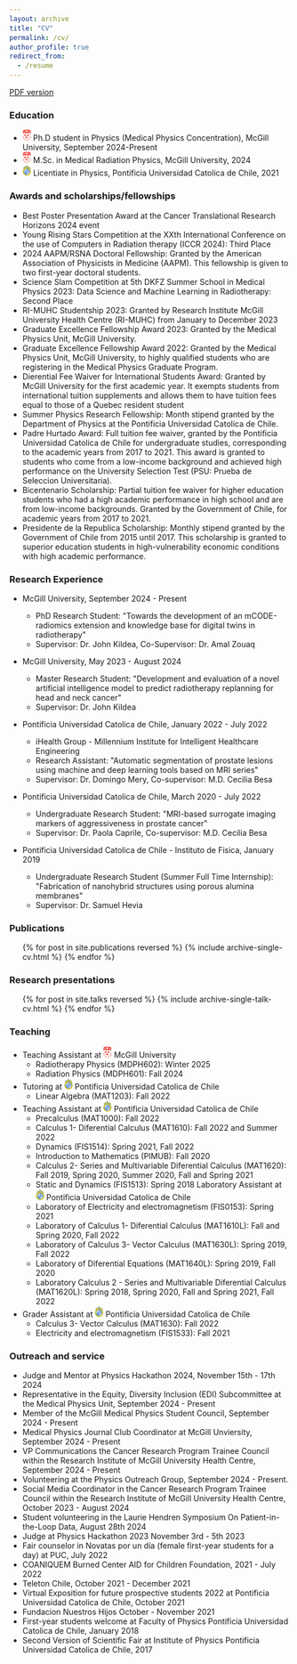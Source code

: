 ```yaml
---
layout: archive
title: "CV"
permalink: /cv/
author_profile: true
redirect_from:
  - /resume
---
```


[PDF version](http://odetteriosi.github.io/files/CV_Odette_Rios_Ibacache_Updated.pdf)

  
### Education

* <img src='/images/mcgill.png' width="15" height="20"> Ph.D student in Physics (Medical Physics Concentration), McGill University, September 2024-Present 
* <img src='/images/mcgill.png' width="15" height="20"> M.Sc. in Medical Radiation Physics, McGill University, 2024
* <img src='/images/puc.png' width="15" height="20"> Licentiate in Physics, Pontificia Universidad Catolica de Chile, 2021

### Awards and scholarships/fellowships

* Best Poster Presentation Award at the Cancer Translational Research Horizons 2024 event
* Young Rising Stars Competition at the XXth International Conference on the use of Computers in Radiation therapy (ICCR 2024): Third Place
* 2024 AAPM/RSNA Doctoral Fellowship: Granted by the American Association of Physicists in Medicine (AAPM). This fellowship is given to two first-year doctoral students.
* Science Slam Competition at 5th DKFZ Summer School in Medical Physics 2023: Data Science and Machine Learning in Radiotherapy: Second Place
* RI-MUHC Studentship 2023: Granted by Research Institute McGill University Health Centre (RI-MUHC) from January to December 2023
* Graduate Excellence Fellowship Award 2023: Granted by the Medical Physics Unit, McGill University.
* Graduate Excellence Fellowship Award 2022: Granted by the Medical Physics Unit, McGill University, to highly qualified students who are registering in the Medical Physics Graduate Program.
* Dierential Fee Waiver for International Students Award: Granted by McGill University for the first academic year. It exempts students from international tuition supplements and allows them to have tuition fees equal to those of a Quebec resident student
* Summer Physics Research Fellowship: Month stipend granted by the Department of Physics at the Pontificia Universidad Catolica de Chile.
* Padre Hurtado Award: Full tuition fee waiver, granted by the Pontificia Universidad Catolica de Chile for undergraduate studies, corresponding to the academic years from 2017 to 2021. This award is granted to students who come from a low-income background and achieved high performance on the University Selection Test (PSU: Prueba de Seleccion Universitaria).
* Bicentenario Scholarship: Partial tuition fee waiver for higher education students who had a high academic performance in high school and are from low-income backgrounds. Granted by the Government of Chile, for academic years from 2017 to 2021.
* Presidente de la Republica Scholarship: Monthly stipend granted by the Government of Chile from 2015 until 2017. This scholarship is granted to superior education students in high-vulnerability economic conditions with high academic performance.
  
### Research Experience
* McGill University, September 2024 - Present
    * PhD Research Student: "Towards the development of an mCODE-radiomics extension and knowledge base for digital twins in radiotherapy"
    * Supervisor: Dr. John Kildea, Co-Supervisor: Dr. Amal Zouaq

* McGill University, May 2023 - August 2024
    * Master Research Student: "Development and evaluation of a novel artificial intelligence model to predict radiotherapy replanning for head and neck cancer"
    * Supervisor: Dr. John Kildea

* Pontificia Universidad Catolica de Chile, January 2022 - July 2022
    * iHealth Group - Millennium Institute for Intelligent Healthcare Engineering
    * Research Assistant: "Automatic segmentation of prostate lesions using machine and deep learning tools based on MRI series"
    * Supervisor: Dr. Domingo Mery, Co-supervisor: M.D. Cecilia Besa
      
* Pontificia Universidad Catolica de Chile, March 2020 - July 2022
    * Undergraduate Research Student: "MRI-based surrogate imaging markers of aggressiveness in prostate cancer"
    * Supervisor: Dr. Paola Caprile, Co-supervisor: M.D. Cecilia Besa

* Pontificia Universidad Catolica de Chile - Instituto de Fisica, January 2019
    * Undergraduate Research Student (Summer Full Time Internship): "Fabrication of nanohybrid structures using porous alumina membranes"
    * Supervisor: Dr. Samuel Hevia

### Publications
  <ul>{% for post in site.publications reversed %}
    {% include archive-single-cv.html %}
  {% endfor %}</ul>
  
### Research presentations
  <ul>{% for post in site.talks reversed %}
    {% include archive-single-talk-cv.html  %}
  {% endfor %}</ul>
  
### Teaching
* Teaching Assistant at <img src='/images/mcgill.png' width="15" height="20"> McGill University
    * Radiotherapy Physics (MDPH602): Winter 2025
    * Radiation Physics (MDPH601): Fall 2024
* Tutoring at <img src='/images/puc.png' width="15" height="20"> Pontificia Universidad Catolica de Chile
    * Linear Algebra (MAT1203): Fall 2022
* Teaching Assistant at <img src='/images/puc.png' width="15" height="20"> Pontificia Universidad Catolica de Chile
     * Precalculus (MAT1000): Fall 2022
     * Calculus 1- Diferential Calculus (MAT1610): Fall 2022 and Summer 2022
     * Dynamics (FIS1514): Spring 2021, Fall 2022
     * Introduction to Mathematics (PIMUB): Fall 2020
     * Calculus 2- Series and Multivariable Diferential Calculus (MAT1620): Fall 2019, Spring 2020, Summer 2020, Fall and Spring 2021
     * Static and Dynamics (FIS1513): Spring 2018
 Laboratory Assistant at <img src='/images/puc.png' width="15" height="20"> Pontificia Universidad Catolica de Chile
     * Laboratory of Electricity and electromagnetism (FIS0153): Spring 2021
     * Laboratory of Calculus 1- Diferential Calculus (MAT1610L): Fall and Spring 2020, Fall 2022
     * Laboratory of Calculus 3- Vector Calculus (MAT1630L): Spring 2019, Fall 2022
     * Laboratory of Diferential Equations (MAT1640L): Spring 2019, Fall 2020
     * Laboratory Calculus 2 - Series and Multivariable Diferential Calculus (MAT1620L): Spring 2018, Spring 2020, Fall and Spring 2021, Fall 2022
 * Grader Assistant at <img src='/images/puc.png' width="15" height="20"> Pontificia Universidad Catolica de Chile
     * Calculus 3- Vector Calculus (MAT1630): Fall 2022
     * Electricity and electromagnetism (FIS1533): Fall 2021
  
### Outreach and service
* Judge and Mentor at Physics Hackathon 2024, November 15th - 17th 2024
* Representative in the Equity, Diversity Inclusion (EDI) Subcommittee at the Medical Physics Unit, September 2024 - Present
* Member of the McGill Medical Physics Student Council, September 2024 - Present
* Medical Physics Journal Club Coordinator at McGill Unviersity, September 2024 - Present
* VP Communications the Cancer Research Program Trainee Council within the Research Institute of McGill University Health Centre, September 2024 - Present
* Volunteering at the Physics Outreach Group, September 2024 - Present.
* Social Media Coordinator in the Cancer Research Program Trainee Council within the Research Institute of McGill University Health Centre, October 2023 - August 2024
* Student volunteering in the Laurie Hendren Symposium On Patient-in-the-Loop Data, August 28th 2024
* Judge at Physics Hackathon 2023 November 3rd - 5th 2023
* Fair counselor in Novatas por un día (female first-year students for a day) at PUC, July 2022
* COANIQUEM Burned Center AID for Children Foundation, 2021 - July 2022
* Teleton Chile, October 2021 - December 2021
* Virtual Exposition for future prospective students 2022 at Pontificia Universidad Catolica de Chile, October 2021
* Fundacion Nuestros Hijos October - November 2021
* First-year students welcome at Faculty of Physics Pontificia Universidad Catolica de Chile, January 2018
* Second Version of Scientific Fair at Institute of Physics Pontificia Universidad Catolica de Chile, 2017
